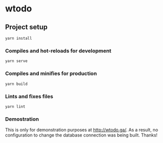 # wtodo

## Project setup
```
yarn install
```

### Compiles and hot-reloads for development
```
yarn serve
```

### Compiles and minifies for production
```
yarn build
```

### Lints and fixes files
```
yarn lint
```

### Demostration
This is only for demonstration purposes at http://wtodo.ga/.
As a result, no configuration to change the database connection was being built.
Thanks! 